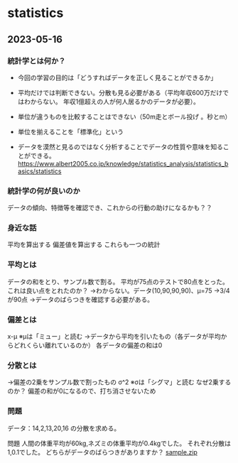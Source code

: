 # statistics

## 2023-05-16

### 統計学とは何か？

- 今回の学習の目的は「どうすればデータを正しく見ることができるか」
- 平均だけでは判断できない。分散も見る必要がある（平均年収600万だけではわからない。 年収1億超えの人が何人居るかのデータが必要）。
- 単位が違うものを比較することはできない（50m走とボール投げ 。秒とm）
- 単位を揃えることを「標準化」という

- データを漠然と見るのではなく分析することでデータの性質や意味を知ることができる。
https://www.albert2005.co.jp/knowledge/statistics_analysis/statistics_basics/statistics

### 統計学の何が良いのか
データの傾向、特徴等を確認でき、これからの行動の助けになるかも？？
### 身近な話
平均を算出する
偏差値を算出する
これらも一つの統計
### 平均とは
データの和をとり、サンプル数で割る。
平均が75点のテストで80点をとった。これは良い点をとれたのか？
->わからない。データ(10,90,90,90)、μ=75
->3/4が90点
->データのばらつきを確認する必要がある。
### 偏差とは
x-μ
※μは「ミュー」と読む
->データから平均を引いたもの（各データが平均からどれくらい離れているのか）
各データの偏差の和は0
### 分散とは
->偏差の2乗をサンプル数で割ったもの
σ^2
※σは「シグマ」と読む
なぜ2乗するのか？
偏差の和が0になるので、打ち消させないため

### 問題
データ：14,2,13,20,16 の分散を求める。

問題
人間の体重平均が60kg,ネズミの体重平均が0.4kgでした。
それぞれ分散は1,0.1でした。
どちらがデータのばらつきがありますか？
[sample.zip](https://github.com/tegosAdmin/statistics/files/11495324/sample.zip)



